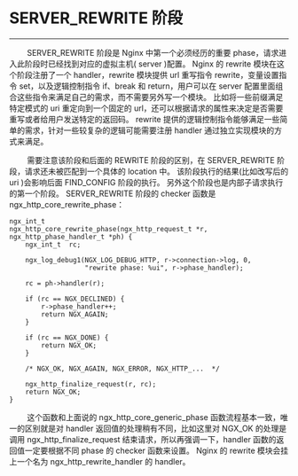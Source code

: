 # SERVER_REWRITE 阶段
***

&emsp;&emsp;
SERVER_REWRITE 阶段是 Nginx 中第一个必须经历的重要 phase，请求进入此阶段时已经找到对应的虚拟主机( server )配置。
Nginx 的 rewrite 模块在这个阶段注册了一个 handler，rewrite 模块提供 url 重写指令 rewrite，变量设置指令 set，以及逻辑控制指令 if、break 和 return，用户可以在 server 配置里面组合这些指令来满足自己的需求，而不需要另外写一个模块。
比如将一些前缀满足特定模式的 uri 重定向到一个固定的 url，还可以根据请求的属性来决定是否需要重写或者给用户发送特定的返回码。
rewrite 提供的逻辑控制指令能够满足一些简单的需求，针对一些较复杂的逻辑可能需要注册 handler 通过独立实现模块的方式来满足。

&emsp;&emsp;
需要注意该阶段和后面的 REWRITE 阶段的区别，在 SERVER_REWRITE 阶段，请求还未被匹配到一个具体的 location 中。
该阶段执行的结果(比如改写后的 uri )会影响后面 FIND_CONFIG 阶段的执行。
另外这个阶段也是内部子请求执行的第一个阶段。
SERVER_REWRITE 阶段的 checker 函数是 ngx_http_core_rewrite_phase：

    ngx_int_t
    ngx_http_core_rewrite_phase(ngx_http_request_t *r, ngx_http_phase_handler_t *ph) {
        ngx_int_t  rc;

        ngx_log_debug1(NGX_LOG_DEBUG_HTTP, r->connection->log, 0,
                       "rewrite phase: %ui", r->phase_handler);

        rc = ph->handler(r);

        if (rc == NGX_DECLINED) {
            r->phase_handler++;
            return NGX_AGAIN;
        }

        if (rc == NGX_DONE) {
            return NGX_OK;
        }

        /* NGX_OK, NGX_AGAIN, NGX_ERROR, NGX_HTTP_...  */

        ngx_http_finalize_request(r, rc);
        return NGX_OK;
    }

&emsp;&emsp;
这个函数和上面说的 ngx_http_core_generic_phase 函数流程基本一致，唯一的区别就是对 handler 返回值的处理稍有不同，比如这里对 NGX_OK 的处理是调用 ngx_http_finalize_request 结束请求，所以再强调一下，handler 函数的返回值一定要根据不同 phase 的 checker 函数来设置。
Nginx 的 rewrite 模块会挂上一个名为 ngx_http_rewrite_handler 的 handler。